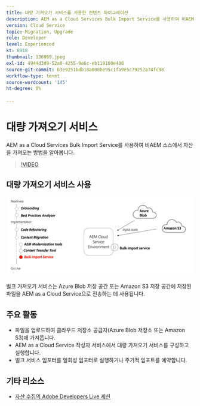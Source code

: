 ```yaml
---
title: 대량 가져오기 서비스를 사용한 컨텐츠 마이그레이션
description: AEM as a Cloud Services Bulk Import Service를 사용하여 비AEM 소스에서 자산을 가져오는 방법을 알아봅니다.
version: Cloud Service
topic: Migration, Upgrade
role: Developer
level: Experienced
kt: 8918
thumbnail: 336969.jpeg
exl-id: 4944d3d9-52a0-4255-9e6c-eb119160e400
source-git-commit: b3e9251bdb18a008be95c1fa9e5c79252a74fc98
workflow-type: tm+mt
source-wordcount: '145'
ht-degree: 0%

---
```


# 대량 가져오기 서비스

AEM as a Cloud Services Bulk Import Service를 사용하여 비AEM 소스에서 자산을 가져오는 방법을 알아봅니다.

>[!VIDEO](https://video.tv.adobe.com/v/336969?quality=12&learn=on)

## 대량 가져오기 서비스 사용

![대량 가져오기 서비스 수명 주기](../assets/bulk-import-service.png)

벌크 가져오기 서비스는 Azure Blob 저장 공간 또는 Amazon S3 저장 공간에 저장된 파일을 AEM as a Cloud Service으로 전송하는 데 사용됩니다.

## 주요 활동

+ 파일을 업로드하여 클라우드 저장소 공급자(Azure Blob 저장소 또는 Amazon S3)에 가져옵니다.
+ AEM as a Cloud Service 작성자 서비스에서 대량 가져오기 서비스를 구성하고 실행합니다.
+ 벌크 서비스 임포터를 일회성 임포터로 실행하거나 주기적 임포트를 예약합니다.

## 기타 리소스

+ [자산 수집의 Adobe Developers Live 세션](https://experienceleague.adobe.com/docs/adobe-developers-live-events/events/2021/feb2021/asset-bulk-ingestion.html?lang=en)

